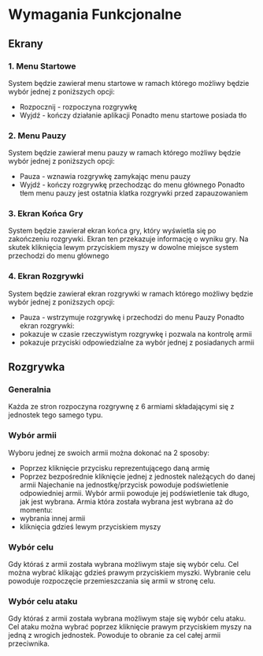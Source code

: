 # Wymagania Funkcjonalne
## Ekrany
### 1. Menu Startowe
  System będzie zawierał menu startowe w ramach którego możliwy będzie wybór jednej z poniższych opcji:
  * Rozpocznij - rozpoczyna rozgrywkę
  * Wyjdź - kończy działanie aplikacji
  Ponadto menu startowe posiada tło
### 2. Menu Pauzy
  System będzie zawierał menu pauzy w ramach którego możliwy będzie wybór jednej z poniższych opcji:
  * Pauza - wznawia rozgrywkę zamykając menu pauzy
  * Wyjdź - kończy rozgrywkę przechodząc do menu głównego
  Ponadto tłem menu pauzy jest ostatnia klatka rozgrywki przed zapauzowaniem
### 3. Ekran Końca Gry
  System będzie zawierał ekran końca gry, który wyświetla się po zakończeniu rozgrywki.
  Ekran ten przekazuje informację o wyniku gry.
  Na skutek kliknięcia lewym przyciskiem myszy w dowolne miejsce system przechodzi do menu głównego
### 4. Ekran Rozgrywki
  System będzie zawierał ekran rozgrywki w ramach którego możliwy będzie wybór jednej z poniższych opcji:
  * Pauza - wstrzymuje rozgrywkę i przechodzi do menu Pauzy
  Ponadto ekran rozgrywki:
  * pokazuje w czasie rzeczywistym rozgrywkę i pozwala na kontrolę armii
  * pokazuje przyciski odpowiedzialne za wybór jednej z posiadanych armii
## Rozgrywka
### Generalnia
  Każda ze stron rozpoczyna rozgrywnę z 6 armiami składającymi się z jednostek tego samego typu.
### Wybór armii
  Wyboru jednej ze swoich armii można dokonać na 2 sposoby:
  * Poprzez kliknięcie przycisku reprezentującego daną armię
  * Poprzez bezpośrednie kliknięcie jednej z jednostek należących do danej armii
  Najechanie na jednostkę/przycisk powoduje podświetlenie odpowiedniej armii.
  Wybór armii powoduje jej podświetlenie tak długo, jak jest wybrana.
  Armia która została wybrana jest wybrana aż do momentu:
  * wybrania innej armii
  * kliknięcia gdzieś lewym przyciskiem myszy
### Wybór celu
  Gdy któraś z armii została wybrana możliwym staje się wybór celu.
  Cel można wybrać klikając gdzieś prawym przyciskiem myszki.
  Wybranie celu powoduje rozpoczęcie przemieszczania się armii w stronę celu.
### Wybór celu ataku
  Gdy któraś z armii została wybrana możliwym staje się wybór celu ataku.
  Cel ataku można wybrać poprzez kliknięcie prawym przyciskiem myszy na jedną z wrogich jednostek.
  Powoduje to obranie za cel całej armii przeciwnika.